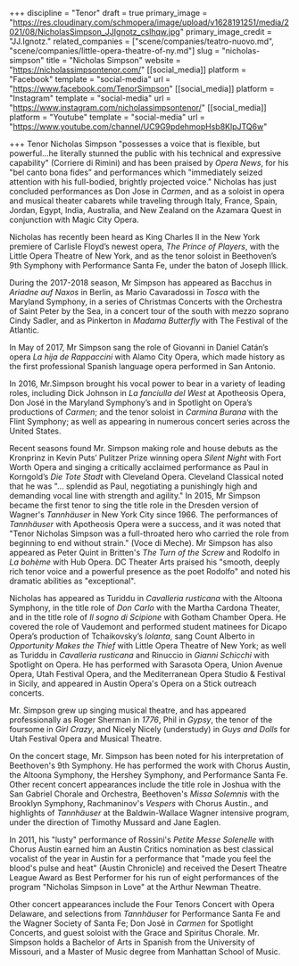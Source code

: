 +++
discipline = "Tenor"
draft = true
primary_image = "https://res.cloudinary.com/schmopera/image/upload/v1628191251/media/2021/08/NicholasSimpson_JJIgnotz_cslhqw.jpg"
primary_image_credit = "JJ.Ignotz."
related_companies = ["scene/companies/teatro-nuovo.md", "scene/companies/little-opera-theatre-of-ny.md"]
slug = "nicholas-simpson"
title = "Nicholas Simpson"
website = "https://nicholassimpsontenor.com/"
[[social_media]]
platform = "Facebook"
template = "social-media"
url = "https://www.facebook.com/TenorSimpson"
[[social_media]]
platform = "Instagram"
template = "social-media"
url = "https://www.instagram.com/nicholassimpsontenor/"
[[social_media]]
platform = "Youtube"
template = "social-media"
url = "https://www.youtube.com/channel/UC9G9pdehmopHsb8KlpJTQ6w"

+++
Tenor Nicholas Simpson "possesses a voice that is flexible, but powerful...he literally stunned the public with his technical and expressive capability" (Corriere di Rimini) and has been praised by _Opera News_, for his "bel canto bona fides” and performances which "immediately seized attention with his full-bodied, brightly projected voice." Nicholas has just concluded performances as Don Jose in _Carmen_, and as a soloist in opera and musical theater cabarets while traveling through Italy, France, Spain, Jordan, Egypt, India, Australia, and New Zealand on the Azamara Quest in conjunction with Magic City Opera.

Nicholas has recently been heard as King Charles II in the New York premiere of Carlisle Floyd’s newest opera, _The Prince of Players_, with the Little Opera Theatre of New York, and as the tenor soloist in Beethoven’s 9th Symphony with Performance Santa Fe, under the baton of Joseph Illick. 

During the 2017-2018 season, Mr Simpson has appeared as Bacchus in _Ariadne auf Naxos_ in Berlin, as Mario Cavaradossi in _Tosca_ with the Maryland Symphony, in a series of Christmas Concerts with the Orchestra of Saint Peter by the Sea, in a concert tour of the south with mezzo soprano Cindy Sadler, and as Pinkerton in _Madama Butterfly_ with The Festival of the Atlantic.

In May of 2017, Mr Simpson sang the role of Giovanni in Daniel Catán’s opera _La hija de Rappaccini_ with Alamo City Opera, which made history as the first professional Spanish language opera performed in San Antonio.

In 2016, Mr.Simpson brought his vocal power to bear in a variety of leading roles, including Dick Johnson in _La fanciulla del West_ at Apotheosis Opera, Don José in the Maryland Symphony’s and in Spotlight on Opera’s productions of _Carmen_; and the tenor soloist in _Carmina Burana_ with the Flint Symphony; as well as appearing in numerous concert series across the United States.

Recent seasons found Mr. Simpson making role and house debuts as the Kronprinz in Kevin Puts’ Pulitzer Prize winning opera _Silent Night_ with Fort Worth Opera and singing a critically acclaimed performance as Paul in Korngold’s _Die Tote Stadt_ with Cleveland Opera. Cleveland Classical noted that he was "… splendid as Paul, negotiating a punishingly high and demanding vocal line with strength and agility." In 2015, Mr Simpson became the first tenor to sing the title role in the Dresden version of Wagner's _Tannhäuser_ in New York City since 1966. The performances of _Tannhäuser_ with Apotheosis Opera were a success, and it was noted that "Tenor Nicholas Simpson was a full-throated hero who carried the role from beginning to end without strain." (Voce di Meche). Mr Simpson has also appeared as Peter Quint in Britten's _The Turn of the Screw_ and Rodolfo in _La bohème_ with Hub Opera. DC Theater Arts praised his "smooth, deeply rich tenor voice and a powerful presence as the poet Rodolfo" and noted his dramatic abilities as "exceptional".

Nicholas has appeared as Turiddu in _Cavalleria rusticana_ with the Altoona Symphony, in the title role of _Don Carlo_ with the Martha Cardona Theater, and in the title role of _Il sogno di Scipione_ with Gotham Chamber Opera. He covered the role of Vaudemont and performed student matinees for Dicapo Opera’s production of Tchaikovsky’s _Iolanta_, sang Count Alberto in _Opportunity Makes the Thief_ with Little Opera Theatre of New York; as well as Turiddu in _Cavalleria rusticana_ and Rinuccio in _Gianni Schicchi_ with Spotlight on Opera. He has performed with Sarasota Opera, Union Avenue Opera, Utah Festival Opera, and the Mediterranean Opera Studio & Festival in Sicily, and appeared in Austin Opera's Opera on a Stick outreach concerts. 

Mr. Simpson grew up singing musical theatre, and has appeared professionally as Roger Sherman in _1776_, Phil in _Gypsy_, the tenor of the foursome in _Girl Crazy_, and Nicely Nicely (understudy) in _Guys and Dolls_ for Utah Festival Opera and Musical Theatre.

On the concert stage, Mr. Simpson has been noted for his interpretation of Beethoven's 9th Symphony. He has performed the work with Chorus Austin, the Altoona Symphony, the Hershey Symphony, and Performance Santa Fe. Other recent concert appearances include the title role in Joshua with the San Gabriel Chorale and Orchestra, Beethoven's _Missa Solemnis_ with the Brooklyn Symphony, Rachmaninov's _Vespers_ with Chorus Austin., and highlights of _Tannhäuser_ at the Baldwin-Wallace Wagner intensive program, under the direction of Timothy Mussard and Jane Eaglen.

In 2011, his "lusty" performance of Rossini's _Petite Messe Solenelle_ with Chorus Austin earned him an Austin Critics nomination as best classical vocalist of the year in Austin for a performance that "made you feel the blood's pulse and heat" (Austin Chronicle) and received the Desert Theatre League Award as Best Performer for his run of eight performances of the program "Nicholas Simpson in Love" at the Arthur Newman Theatre.

Other concert appearances include the Four Tenors Concert with Opera Delaware, and selections from _Tannhäuser_ for Performance Santa Fe and the Wagner Society of Santa Fe; Don José in _Carmen_ for Spotlight Concerts, and guest soloist with the Grace and Spiritus Chorale. Mr. Simpson holds a Bachelor of Arts in Spanish from the University of Missouri, and a Master of Music degree from Manhattan School of Music.